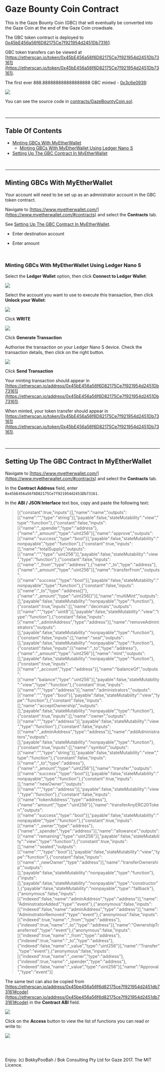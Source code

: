# Gaze Bounty Coin Contract

This is the Gaze Bounty Coin (GBC) that will eventually be converted into the Gaze Coin at the end of the Gaze Coin crowdsale.

The GBC token contract is deployed to [0x45bE456a56f6D82175Ce7f921954d2451Db73161](https://etherscan.io/token/0x45bE456a56f6D82175Ce7f921954d2451Db73161#balances).

GBC token transfers can be viewed at [https://etherscan.io/token/0x45bE456a56f6D82175Ce7f921954d2451Db73161](https://etherscan.io/token/0x45bE456a56f6D82175Ce7f921954d2451Db73161).

The first ever 888.888888888888888888 GBC minted - [0x3c6e0939](https://etherscan.io/tx/0x3c6e093930429d4360da77cff44f375c102bf1ff9e9240d25e795bb5fbeb7a42):

<kbd><img src="images/FirstEverGBC-20170905-170311.png" /></kbd>

You can see the source code in [contracts/GazeBountyCoin.sol](contracts/GazeBountyCoin.sol).

<br />

<hr />

## Table Of Contents

* [Minting GBCs With MyEtherWallet](#minting-gbcs-with-myetherwallet)
  * [Minting GBCs With MyEtherWallet Using Ledger Nano S](#minting-gbcs-with-myetherwallet-using-ledger-nano-s)
* [Setting Up The GBC Contract In MyEtherWallet](#setting-up-the-gbc-contract-in-myetherwallet)

<br />

<hr />

## Minting GBCs With MyEtherWallet

Your account will need to be set up as an admnistrator account in the GBC token contract.

Navigate to [https://www.myetherwallet.com/](https://www.myetherwallet.com/#contracts) and select the **Contracts** tab.

See [Setting Up The GBC Contract In MyEtherWallet](#setting-up-the-gbc-contract-in-myetherwallet).

* Enter destination account

* Enter amount

<br />

### Minting GBCs With MyEtherWallet Using Ledger Nano S

Select the **Ledger Wallet** option, then click **Connect to Ledger Wallet**:

<kbd><img src="images/GBCMyEtherWalletMintLedger1-20170905-161853.png" /></kbd>

Select the account you want to use to execute this transaction, then click **Unlock your Wallet**:

<kbd><img src="images/GBCMyEtherWalletMintLedger2-20170905-162308.png" /></kbd>

Click **WRITE**

<kbd><img src="images/GBCMyEtherWalletMintGenTx-20170905-163704.png" /></kbd>

Click **Generate Transaction**

Authorise the transaction on your Ledger Nano S device. Check the transaction details, then click on the right button.

<kbd><img src="images/GBCMyEtherWalletMintSendTx-20170905-164149.png" /></kbd>

Click **Send Transaction**

Your minting transaction should appear in [https://etherscan.io/address/0x45bE456a56f6D82175Ce7f921954d2451Db73161](https://etherscan.io/address/0x45bE456a56f6D82175Ce7f921954d2451Db73161).

When minted, your token transfer should appear in [https://etherscan.io/token/0x45bE456a56f6D82175Ce7f921954d2451Db73161](https://etherscan.io/token/0x45bE456a56f6D82175Ce7f921954d2451Db73161).

<br />

<hr />

## Setting Up The GBC Contract In MyEtherWallet

Navigate to [https://www.myetherwallet.com/](https://www.myetherwallet.com/#contracts) and select the **Contracts** tab.

In the **Contract Address** field, enter `0x45bE456a56f6D82175Ce7f921954d2451Db73161`.

In the **ABI / JSON Interface** text box, copy and paste the following text:

> [{"constant":true,"inputs":[],"name":"name","outputs":[{"name":"","type":"string"}],"payable":false,"stateMutability":"view","type":"function"},{"constant":false,"inputs":[{"name":"_spender","type":"address"},{"name":"_amount","type":"uint256"}],"name":"approve","outputs":[{"name":"success","type":"bool"}],"payable":false,"stateMutability":"nonpayable","type":"function"},{"constant":true,"inputs":[],"name":"totalSupply","outputs":[{"name":"","type":"uint256"}],"payable":false,"stateMutability":"view","type":"function"},{"constant":false,"inputs":[{"name":"_from","type":"address"},{"name":"_to","type":"address"},{"name":"_amount","type":"uint256"}],"name":"transferFrom","outputs":[{"name":"success","type":"bool"}],"payable":false,"stateMutability":"nonpayable","type":"function"},{"constant":false,"inputs":[{"name":"_to","type":"address[]"},{"name":"_amount","type":"uint256[]"}],"name":"multiMint","outputs":[],"payable":false,"stateMutability":"nonpayable","type":"function"},{"constant":true,"inputs":[],"name":"decimals","outputs":[{"name":"","type":"uint8"}],"payable":false,"stateMutability":"view","type":"function"},{"constant":false,"inputs":[{"name":"_adminAddress","type":"address"}],"name":"removeAdministrators","outputs":[],"payable":false,"stateMutability":"nonpayable","type":"function"},{"constant":false,"inputs":[],"name":"seal","outputs":[],"payable":false,"stateMutability":"nonpayable","type":"function"},{"constant":false,"inputs":[{"name":"_to","type":"address"},{"name":"_amount","type":"uint256"}],"name":"mint","outputs":[],"payable":false,"stateMutability":"nonpayable","type":"function"},{"constant":true,"inputs":[{"name":"_account","type":"address"}],"name":"balanceOf","outputs":[{"name":"balance","type":"uint256"}],"payable":false,"stateMutability":"view","type":"function"},{"constant":true,"inputs":[{"name":"","type":"address"}],"name":"administrators","outputs":[{"name":"","type":"bool"}],"payable":false,"stateMutability":"view","type":"function"},{"constant":false,"inputs":[],"name":"acceptOwnership","outputs":[],"payable":false,"stateMutability":"nonpayable","type":"function"},{"constant":true,"inputs":[],"name":"owner","outputs":[{"name":"","type":"address"}],"payable":false,"stateMutability":"view","type":"function"},{"constant":false,"inputs":[{"name":"_adminAddress","type":"address"}],"name":"addAdministrators","outputs":[],"payable":false,"stateMutability":"nonpayable","type":"function"},{"constant":true,"inputs":[],"name":"symbol","outputs":[{"name":"","type":"string"}],"payable":false,"stateMutability":"view","type":"function"},{"constant":false,"inputs":[{"name":"_to","type":"address"},{"name":"_amount","type":"uint256"}],"name":"transfer","outputs":[{"name":"success","type":"bool"}],"payable":false,"stateMutability":"nonpayable","type":"function"},{"constant":true,"inputs":[],"name":"newOwner","outputs":[{"name":"","type":"address"}],"payable":false,"stateMutability":"view","type":"function"},{"constant":false,"inputs":[{"name":"tokenAddress","type":"address"},{"name":"amount","type":"uint256"}],"name":"transferAnyERC20Token","outputs":[{"name":"success","type":"bool"}],"payable":false,"stateMutability":"nonpayable","type":"function"},{"constant":true,"inputs":[{"name":"_owner","type":"address"},{"name":"_spender","type":"address"}],"name":"allowance","outputs":[{"name":"remaining","type":"uint256"}],"payable":false,"stateMutability":"view","type":"function"},{"constant":true,"inputs":[],"name":"sealed","outputs":[{"name":"","type":"bool"}],"payable":false,"stateMutability":"view","type":"function"},{"constant":false,"inputs":[{"name":"_newOwner","type":"address"}],"name":"transferOwnership","outputs":[],"payable":false,"stateMutability":"nonpayable","type":"function"},{"inputs":[],"payable":false,"stateMutability":"nonpayable","type":"constructor"},{"payable":false,"stateMutability":"nonpayable","type":"fallback"},{"anonymous":false,"inputs":[{"indexed":false,"name":"adminAddress","type":"address"}],"name":"AdminstratorAdded","type":"event"},{"anonymous":false,"inputs":[{"indexed":false,"name":"adminAddress","type":"address"}],"name":"AdminstratorRemoved","type":"event"},{"anonymous":false,"inputs":[{"indexed":true,"name":"_from","type":"address"},{"indexed":true,"name":"_to","type":"address"}],"name":"OwnershipTransferred","type":"event"},{"anonymous":false,"inputs":[{"indexed":true,"name":"_from","type":"address"},{"indexed":true,"name":"_to","type":"address"},{"indexed":false,"name":"_value","type":"uint256"}],"name":"Transfer","type":"event"},{"anonymous":false,"inputs":[{"indexed":true,"name":"_owner","type":"address"},{"indexed":true,"name":"_spender","type":"address"},{"indexed":false,"name":"_value","type":"uint256"}],"name":"Approval","type":"event"}]

The same text can also be copied from [https://etherscan.io/address/0x45be456a56f6d82175ce7f921954d2451db73161#code](https://etherscan.io/address/0x45be456a56f6d82175ce7f921954d2451db73161#code)
in the **Contract ABI** field.

<kbd><img src="images/GBCMyEtherWalletSetup-20170905-155952.png" /></kbd>

Click on the **Access** button to view the list of functions you can read or write to:

<kbd><img src="images/GBCMyEtherWalletAccess-20170905-160426.png" /></kbd>

<br />

<br />

Enjoy. (c) BokkyPooBah / Bok Consulting Pty Ltd for Gaze 2017. The MIT Licence.